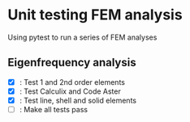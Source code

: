 # Unit testing FEM analysis

Using pytest to run a series of FEM analyses

## Eigenfrequency analysis

- [x] : Test 1 and 2nd order elements
- [x] : Test Calculix and Code Aster
- [x] : Test line, shell and solid elements
- [ ] : Make all tests pass 